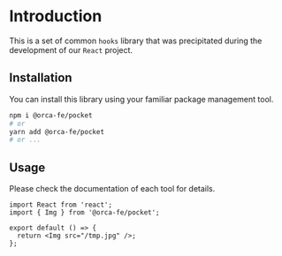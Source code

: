 # Introduction

This is a set of common `hooks` library that was precipitated during the development of our `React` project.

## Installation

You can install this library using your familiar package management tool.

```bash
npm i @orca-fe/pocket
# or
yarn add @orca-fe/pocket
# or ...
```

## Usage

Please check the documentation of each tool for details.

```tsx | pure
import React from 'react';
import { Img } from '@orca-fe/pocket';

export default () => {
  return <Img src="/tmp.jpg" />;
};
```
